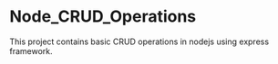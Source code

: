 # Node_CRUD_Operations
This project contains basic CRUD operations in nodejs using express framework.
